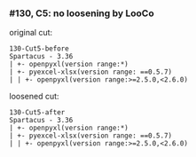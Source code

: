 ### #130, C5: no loosening by LooCo
original cut:

```
130-Cut5-before
Spartacus - 3.36
| +- openpyxl(version range:*)
| +- pyexcel-xlsx(version range: ==0.5.7)
| | +- openpyxl(version range:>=2.5.0,<2.6.0)
```




loosened cut:
```
130-Cut5-after
Spartacus - 3.36
| +- openpyxl(version range:*)
| +- pyexcel-xlsx(version range: ==0.5.7)
| | +- openpyxl(version range:>=2.5.0,<2.6.0)
```


